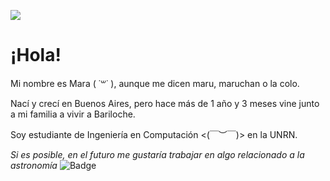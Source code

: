 ![](https://bestanimations.com/uploads/gifs/1684669800kawaii-kitten-super-cute-pink-hearts-animated-gif-1.gif)
# ¡Hola! 
Mi nombre es Mara ( ˙꒳​˙ ), aunque me dicen maru, maruchan o la colo.

Nací y crecí en Buenos Aires, pero hace más de 1 año y 3 meses vine junto a mi familia a vivir a Bariloche.

Soy estudiante de Ingeniería en Computación <(￣︶￣)> en la UNRN.


*Si es posible, en el futuro me gustaría trabajar en algo relacionado a la astronomía* 
![Badge](https://bit.ly/icom-badge)
